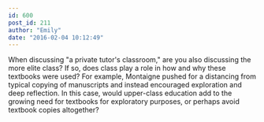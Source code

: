 ```yaml
---
id: 600
post_id: 211
author: "Emily"
date: "2016-02-04 10:12:49"
---
```

When discussing "a private tutor's classroom," are you also discussing the more elite class? If so, does class play a role in how and why these textbooks were used? For example, Montaigne pushed for a distancing from typical copying of manuscripts and instead encouraged exploration and deep reflection. In this case, would upper-class education add to the growing need for textbooks for exploratory purposes, or perhaps avoid textbook copies altogether?
